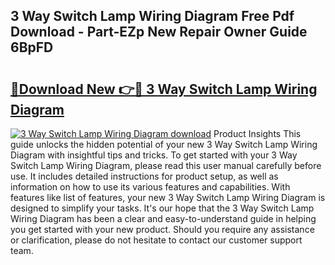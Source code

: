 ## 3 Way Switch Lamp Wiring Diagram Free Pdf Download - Part-EZp New Repair Owner Guide 6BpFD

# <h2><a href="http://dfhl3r7.blite.top/?on=3+Way+Switch+Lamp+Wiring+Diagram">🔗Download New 👉🔴 3 Way Switch Lamp Wiring Diagram</a></h2>

[![3 Way Switch Lamp Wiring Diagram download](https://i.imgur.com/lujVjoI.png)](http://dfhl3r7.blite.top/?on=3+Way+Switch+Lamp+Wiring+Diagram)
Product Insights This guide unlocks the hidden potential of your new 3 Way Switch Lamp Wiring Diagram with insightful tips and tricks. To get started with your 3 Way Switch Lamp Wiring Diagram, please read this user manual carefully before use. It includes detailed instructions for product setup, as well as information on how to use its various features and capabilities. With features like list of features, your new 3 Way Switch Lamp Wiring Diagram is designed to simplify your tasks. It's our hope that the 3 Way Switch Lamp Wiring Diagram has been a clear and easy-to-understand guide in helping you get started with your new product. Should you require any assistance or clarification, please do not hesitate to contact our customer support team.
